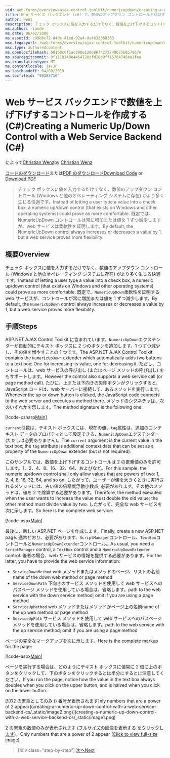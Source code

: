 ```yaml
---
uid: web-forms/overview/ajax-control-toolkit/numericupdown/creating-a-numeric-up-down-control-with-a-web-service-backend-cs
title: Web サービス バックエンド (c#) で、数値のアップダウン コントロールを作成する |Microsoft Docs
author: wenz
description: チェック ボックスに値を入力するだけでなく、数値を上げ下げするコントロール (Windows と他のオペレーティング システムに存在) はより多くの c を生じる可能性があります.
ms.author: riande
ms.date: 06/02/2008
ms.assetid: c99bbc72-d4de-41ed-92a4-9a4632368363
msc.legacyurl: /web-forms/overview/ajax-control-toolkit/numericupdown/creating-a-numeric-up-down-control-with-a-web-service-backend-cs
msc.type: authoredcontent
ms.openlocfilehash: b8160c6f5ac090e120e86f4273749b756857967e
ms.sourcegitcommit: 0f1119340e4464720cfd16d0ff15764746ea1fea
ms.translationtype: MT
ms.contentlocale: ja-JP
ms.lasthandoff: 04/09/2019
ms.locfileid: "59385710"
---
```

# <a name="creating-a-numeric-updown-control-with-a-web-service-backend-c"></a><span data-ttu-id="f4ce5-103">Web サービス バックエンドで数値を上げ下げするコントロールを作成する (C#)</span><span class="sxs-lookup"><span data-stu-id="f4ce5-103">Creating a Numeric Up/Down Control with a Web Service Backend (C#)</span></span>

<span data-ttu-id="f4ce5-104">によって[Christian Wenz](https://github.com/wenz)</span><span class="sxs-lookup"><span data-stu-id="f4ce5-104">by [Christian Wenz](https://github.com/wenz)</span></span>

<span data-ttu-id="f4ce5-105">[コードのダウンロード](http://download.microsoft.com/download/9/3/f/93f8daea-bebd-4821-833b-95205389c7d0/numericupdown1.cs.zip)または[PDF のダウンロード](http://download.microsoft.com/download/2/d/c/2dc10e34-6983-41d4-9c08-f78f5387d32b/numericupdown1CS.pdf)</span><span class="sxs-lookup"><span data-stu-id="f4ce5-105">[Download Code](http://download.microsoft.com/download/9/3/f/93f8daea-bebd-4821-833b-95205389c7d0/numericupdown1.cs.zip) or [Download PDF](http://download.microsoft.com/download/2/d/c/2dc10e34-6983-41d4-9c08-f78f5387d32b/numericupdown1CS.pdf)</span></span>

> <span data-ttu-id="f4ce5-106">チェック ボックスに値を入力するだけでなく、数値のアップダウン コントロール (Windows と他のオペレーティング システムに存在) がより多く生じる快適です。</span><span class="sxs-lookup"><span data-stu-id="f4ce5-106">Instead of letting a user type a value into a check box, a numeric up/down control (that exists on Windows and other operating systems) could prove as more comfortable.</span></span> <span data-ttu-id="f4ce5-107">既定では、NumericUpDown コントロールは常に増加または値を 1 ずつ減少しますが、web サービスは柔軟性を証明します。</span><span class="sxs-lookup"><span data-stu-id="f4ce5-107">By default, the NumericUpDown control always increases or decreases a value by 1, but a web service proves more flexibility.</span></span>


## <a name="overview"></a><span data-ttu-id="f4ce5-108">概要</span><span class="sxs-lookup"><span data-stu-id="f4ce5-108">Overview</span></span>

<span data-ttu-id="f4ce5-109">チェック ボックスに値を入力するだけでなく、数値のアップダウン コントロール (Windows と他のオペレーティング システムに存在) がより多く生じる快適です。</span><span class="sxs-lookup"><span data-stu-id="f4ce5-109">Instead of letting a user type a value into a check box, a numeric up/down control (that exists on Windows and other operating systems) could prove as more comfortable.</span></span> <span data-ttu-id="f4ce5-110">既定で、`NumericUpDown`柔軟性を証明する web サービスが、コントロールが常に増加または値を 1 ずつ減少します。</span><span class="sxs-lookup"><span data-stu-id="f4ce5-110">By default, the `NumericUpDown` control always increases or decreases a value by 1, but a web service proves more flexibility.</span></span>

## <a name="steps"></a><span data-ttu-id="f4ce5-111">手順</span><span class="sxs-lookup"><span data-stu-id="f4ce5-111">Steps</span></span>

<span data-ttu-id="f4ce5-112">ASP.NET AJAX Control Toolkit に含まれています、`NumericUpDown`エクステンダーが自動的にテキスト ボックスに 2 つのボタンを追加します。1 つずつ減少し、その値を増やすことの 1 つです。</span><span class="sxs-lookup"><span data-stu-id="f4ce5-112">The ASP.NET AJAX Control Toolkit contains the `NumericUpDown` extender which automatically adds two buttons to a text box: One for increasing its value, one for decreasing it.</span></span> <span data-ttu-id="f4ce5-113">ただし、コントロールは、web サービスの呼び出し (またはページ メソッドの呼び出し) をもサポートします。</span><span class="sxs-lookup"><span data-stu-id="f4ce5-113">However the control also supports a web service call (or page method call).</span></span> <span data-ttu-id="f4ce5-114">たびに、上または下向きの矢印ボタンがクリックすると、JavaScript コードは、web サーバーに接続して、あるメソッドを実行します。</span><span class="sxs-lookup"><span data-stu-id="f4ce5-114">Whenever the up or down button is clicked, the JavaScript code connects to the web server and executes a method there.</span></span> <span data-ttu-id="f4ce5-115">メソッドのシグネチャは、次のいずれかを示します。</span><span class="sxs-lookup"><span data-stu-id="f4ce5-115">The method signature is the following one:</span></span>

[!code-csharp[Main](creating-a-numeric-up-down-control-with-a-web-service-backend-cs/samples/sample1.cs)]

<span data-ttu-id="f4ce5-116">`current`引数は、テキスト ボックスには、現在の値、`tag`属性は、追加のコンテキスト データのプロパティとして設定できる、`NumericUpDown`エクステンダー (ただしは必要ありません)。</span><span class="sxs-lookup"><span data-stu-id="f4ce5-116">The `current` argument is the current value in the text box; the `tag` attribute is additional context data that can be set as a property of the `NumericUpDown` extender (but is not required).</span></span>

<span data-ttu-id="f4ce5-117">このサンプルでは、数値を上げ下げするコントロールは 2 の累乗値のみを許可します。1、2、4、8、16、32、64、およびなど。</span><span class="sxs-lookup"><span data-stu-id="f4ce5-117">For this sample, the numeric up/down control shall only allow values that are powers of two: 1, 2, 4, 8, 16, 32, 64, and so on.</span></span> <span data-ttu-id="f4ce5-118">したがって、ユーザーが値を大きくときに実行されるメソッドには、古い値の倍精度浮動小数点; 必要があります。その他のメソッドは、値を 2 で除算する必要があります。</span><span class="sxs-lookup"><span data-stu-id="f4ce5-118">Therefore, the method executed when the user wants to increase the value must double the old value; the other method must divide value by two.</span></span> <span data-ttu-id="f4ce5-119">したがって、完全な web サービスを次に示します。</span><span class="sxs-lookup"><span data-stu-id="f4ce5-119">So here is the complete web service:</span></span>

[!code-aspx[Main](creating-a-numeric-up-down-control-with-a-web-service-backend-cs/samples/sample2.aspx)]

<span data-ttu-id="f4ce5-120">最後に、新しい ASP.NET ページを作成します。</span><span class="sxs-lookup"><span data-stu-id="f4ce5-120">Finally, create a new ASP.NET page.</span></span> <span data-ttu-id="f4ce5-121">通常どおり、必要があります、`ScriptManager`コントロール、`TextBox`コントロールと`NumericUpDownExtender`コントロール。</span><span class="sxs-lookup"><span data-stu-id="f4ce5-121">As usual, you need a `ScriptManager` control, a `TextBox` control and a `NumericUpDownExtender` control.</span></span> <span data-ttu-id="f4ce5-122">後者の場合、web サービスの情報を提供する必要があります。</span><span class="sxs-lookup"><span data-stu-id="f4ce5-122">For the latter, you have to provide the web service information:</span></span>

- `ServiceDownMethod` <span data-ttu-id="f4ce5-123">web メソッドまたはメソッドのページ、リストの名前</span><span class="sxs-lookup"><span data-stu-id="f4ce5-123">name of the down web method or page method</span></span>
- `ServiceDownPath` <span data-ttu-id="f4ce5-124">下向きのサービス メソッドを使用して web サービスへのパスページ メソッドを使用している場合は、省略します。</span><span class="sxs-lookup"><span data-stu-id="f4ce5-124">path to the web service with the down service method; omit if you are using a page method</span></span>
- `ServiceUpMethod` <span data-ttu-id="f4ce5-125">web メソッドまたはメソッドがページ上の名前</span><span class="sxs-lookup"><span data-stu-id="f4ce5-125">name of the up web method or page method</span></span>
- `ServiceUpPath` <span data-ttu-id="f4ce5-126">サービス メソッドを使用して web サービスへのパスページ メソッドを使用している場合は、省略します。</span><span class="sxs-lookup"><span data-stu-id="f4ce5-126">path to the web service with the up service method; omit if you are using a page method</span></span>

<span data-ttu-id="f4ce5-127">ページの完全なマークアップを次に示します。</span><span class="sxs-lookup"><span data-stu-id="f4ce5-127">Here is the complete markup for the page:</span></span>

[!code-aspx[Main](creating-a-numeric-up-down-control-with-a-web-service-backend-cs/samples/sample3.aspx)]

<span data-ttu-id="f4ce5-128">ページを実行する場合は、どのようにテキスト ボックスに値常に 2 倍に上のボタンをクリックして、下のボタンをクリックするとは半分にするとに注意してください。</span><span class="sxs-lookup"><span data-stu-id="f4ce5-128">If you run the page, notice how the value in the text box always doubles when you click on the upper button, and is halved when you click on the lower button.</span></span>


[![O<span data-ttu-id="f4ce5-129">2 の累乗としてのみ () 番号が表示されます]</span><span class="sxs-lookup"><span data-stu-id="f4ce5-129">nly numbers that are a power of 2 appear]</span></span>(creating-a-numeric-up-down-control-with-a-web-service-backend-cs/_static/image2.png)](creating-a-numeric-up-down-control-with-a-web-service-backend-cs/_static/image1.png)

<span data-ttu-id="f4ce5-130">2 の累乗の数値のみが表示されます ([フルサイズの画像を表示する をクリックします](creating-a-numeric-up-down-control-with-a-web-service-backend-cs/_static/image3.png))。</span><span class="sxs-lookup"><span data-stu-id="f4ce5-130">Only numbers that are a power of 2 appear ([Click to view full-size image](creating-a-numeric-up-down-control-with-a-web-service-backend-cs/_static/image3.png))</span></span>

> [!div class="step-by-step"]
> [<span data-ttu-id="f4ce5-131">次へ</span><span class="sxs-lookup"><span data-stu-id="f4ce5-131">Next</span></span>](creating-a-numeric-up-down-control-with-a-web-service-backend-vb.md)
